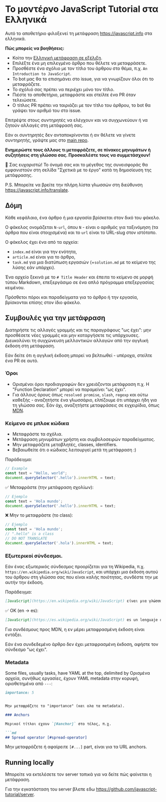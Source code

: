 # Το μοντέρνο JavaScript Tutorial στα Ελληνικά

Αυτό το αποθετήριο φιλοξενεί τη μετάφραση <https://javascript.info> στα ελληνικά.

**Πώς μπορείς να βοηθήσεις:**

- Κοίτα την [Ελληνική μετάφραση σε εξέλιξη](https://github.com/javascript-tutorial/el.javascript.info/issues/1).
- Επιλέξτε ένα μη επιλεγμένο άρθρο που θέλετε να μεταφράσετε.
- Προσθέστε ένα σχόλιο με τον τίτλο του άρθρου στο θέμα, π.χ. `An Introduction to JavaScript`.
- Το bot μας θα το επισημάνει στο issue, για να γνωρίζουν όλοι ότι το μεταφράζετε.
- Το σχόλιό σας πρέπει να περιέχει μόνο τον τίτλο.
- Πιέστε το αποθετήριο, μεταφράστε και στείλτε ένα PR όταν τελειώσετε.
- Ο τίτλος PR πρέπει να ταιριάζει με τον τίτλο του άρθρου, το bot θα γράψει τον αριθμό του στο issue.	
		
Επιτρέψτε στους συντηρητές να ελέγχουν και να συγχωνεύουν ή να ζητούν αλλαγές στη μετάφρασή σας.
   
Εάν οι συντηρητές δεν ανταποκρίνονται ή αν θέλετε να γίνετε συντηρητής, γράψτε μας στο [main repo](https://github.com/javascript-tutorial/en.javascript.info/issues/new).
    
**Ενημερώστε τους άλλους τι μεταφράζετε, σε πίνακες μηνυμάτων ή συζητήσεις στη γλώσσα σας. Προσκαλέστε τους να συμμετάσχουν!**

🎉 Σας ευχαριστώ!
Το όνομά σας και το μέγεθος της συνεισφοράς θα εμφανιστούν στη σελίδα "Σχετικά με το έργο" κατά τη δημοσίευση της μετάφρασης.

P.S. Μπορείτε να βρείτε την πλήρη λίστα γλωσσών στη διεύθυνση <https://javascript.info/translate>.


## Δόμη

Κάθε κεφάλαιο, ένα άρθρο ή μια εργασία βρίσκεται στον δικό του φάκελο.

Ο φάκελος ονομάζεται `N-url`, όπου `N` - είναι ο αριθμός για ταξινόμηση (τα άρθρα που είναι στοιχισμένα) και το `url` είναι το URL-slug στον ιστότοπο.

Ο φάκελος έχει ένα από τα αρχεία:

- `index.md` είναι για την ενότητα,
- `article.md` είναι για το άρθρο,
- `task.md` για μια διατύπωση εργασιών (+`solution.md` με το κείμενο της λύσης εάν υπάρχει).

Ένα αρχείο ξεκινά με το `# Title Header` και έπειτα το κείμενο σε μορφή τύπου Markdown, επεξεργάσιμο σε ένα απλό πρόγραμμα επεξεργασίας κειμένου.

Πρόσθετοι πόροι και παραδείγματα για το άρθρο ή την εργασία, βρίσκονται επίσης στον ίδιο φάκελο.


## Συμβουλές για την μετάφραση

Διατηρήστε τις αλλαγές γραμμής και τις παραγράφους "ως έχει": μην προσθέσετε νέες γραμμές και μην καταργήσετε τις υπάρχουσες. Διευκολύνει τη συγχώνευση μελλοντικών αλλαγών από την αγγλική έκδοση στη μετάφραση. 

Εάν δείτε ότι η αγγλική έκδοση μπορεί να βελτιωθεί - υπέροχα, στείλτε ένα PR σε αυτό.

### Όροι

- Ορισμένοι όροι προδιαγραφών δεν χρειάζονται μετάφραση π.χ. Η "Function Declaration" μπορεί να παραμείνει "ως έχει". 
- Για άλλους όρους όπως `resolved promise`, `slash`, `regexp` και ούτω καθεξής - αναζητήστε ένα γλωσσάριο, ελπίζουμε ότι υπάρχει ήδη για τη γλώσσα σας. Εάν όχι, αναζητήστε μεταφράσεις σε εγχειρίδια, όπως [MDN](https://developer.mozilla.org/en-US/).

### Κείμενο σε μπλοκ κώδικα

- Μεταφράστε τα σχόλια.
- Μετάφραση μηνυμάτων χρήστη και συμβολοσειρών παραδείγματος.
- Μην μεταφράζετε μεταβλητές, classes, identifiers.
- Βεβαιωθείτε ότι ο κώδικας λειτουργεί μετά τη μετάφραση :)

Παράδειγμα:

```js
// Example
const text = "Hello, world";
document.querySelector('.hello').innerHTML = text;
```

✅ Μεταφράστε (την μετάφραση σχολίων):

```js
// Ejemplo
const text = 'Hola mundo';
document.querySelector('.hello').innerHTML = text;
```

❌ Μην το μεταφράστε (το class):

```js
// Ejemplo
const text = 'Hola mundo';
// ".hello" is a class
// DO NOT TRANSLATE
document.querySelector('.hola').innerHTML = text;
```


### Εξωτερικοί σύνδεσμοι.

Εάν ένας εξωτερικός σύνδεσμος προορίζεται για τη Wikipedia, π.χ. `https://en.wikipedia.org/wiki/JavaScript`, και υπάρχει μια έκδοση αυτού του άρθρου στη γλώσσα σας που είναι καλής ποιότητας, συνδέστε την με αυτήν την έκδοση.

Παράδειγμα:

```md
[JavaScript](https://en.wikipedia.org/wiki/JavaScript) είναι μια γλώσσα προγραμματισμού.
```

✅ OK (en -> es):

```md
[JavaScript](https://es.wikipedia.org/wiki/JavaScript) es un lenguaje de programación.
```

Για συνδέσμους προς MDN, η εν μέρει μεταφρασμένη έκδοση είναι εντάξει. 

Εάν ένα συνδεδεμένο άρθρο δεν έχει μεταφρασμένη έκδοση, αφήστε τον σύνδεσμο "ως έχει".

### Metadata

Some files, usually tasks, have YAML at the top, delimited by 
Ορισμένα αρχεία, συνήθως εργασίες, έχουν YAML metadata στην κορυφή, οριοθετημένα από `---`:

```md
importance: 5


Μην μεταφράζετε το "importance" (και ολα τα metadata).

### Anchors

Μερικοί τίτλοι εχουν `[#anchor]` στο τέλος, π.χ.

```md
## Spread operator [#spread-operator]

```

Μην μεταφράζετε ή  αφαίρειτε `[#...]` part, είναι για τα URL anchors.

## Running locally

Μπορείτε να εκτελέσετε τον server τοπικά για να δείτε πώς φαίνεται η μετάφραση.


Για την εγκατάσταση του server βλεπε εδω 
<https://github.com/javascript-tutorial/server>. 

